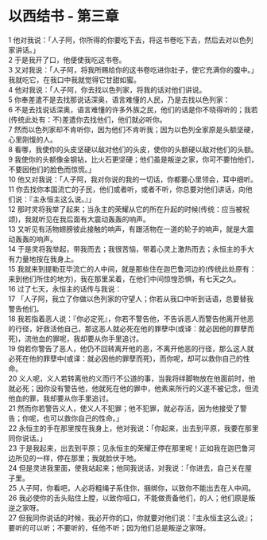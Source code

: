 # 以西结书 - 第三章
  
 1 他对我说：「人子阿，你所得的你要吃下去，将这书卷吃下去，然后去对以色列家讲话。」  
 2 于是我开了口，他便使我吃这书卷。  
 3 又对我说：「人子阿，将我所赐给你的这书卷吃进你肚子，使它充满你的腹中。」我就吃它，在我口中我就觉得它甘甜如蜜。  
 4 他对我说：「人子阿，你去找以色列家，将我的话对他们讲说。  
 5 你奉差遣不是去找那说话深奥，语言难懂的人民，乃是去找以色列家：  
 6 不是去找说话深奥，语言难懂的许多外族之民，他们的话是你不晓得听的；我若(传统此处有：不)差遣你去找他们，他们就必听你。  
 7 然而以色列家却不肯听你，因为他们不肯听我；因为以色列全家原是头额坚硬，心里刚愎的人。  
 8 看哪，我使你的头皮坚硬以敌对他们的头皮，使你的头额硬以敌对他们的头额。  
 9 我使你的头额像金钢钻，比火石更坚硬；他们虽是叛逆之家，你可不要怕他们，不要因他们的脸色而惊慌。」  
 10 他又对我说：「人子阿，我对你说的我的一切话，你都要心里领会，耳中细听。  
 11 你去找你本国流亡的子民，他们或者听，或者不听，你总要对他们讲话，向他们说：『主永恒主这么说。』」  
 12 那时灵将我举了起来；当永主的荣耀从它的所在升起的时候(传统：应当被祝颂)，我就听见在我后面有大震动轰轰的响声。  
 13 又听见有活物翅膀彼此接触的响声，有跟活物在一道的轮子的响声，就是大震动轰轰的响声。  
 14 于是灵将我举起，带我而去；我很苦恼，带着心灵上激热而去；永恒主的手大有力量地按在我身上。  
 15 我就来到提勒亚毕流亡的人中间，就是那些住在迦巴鲁河边的(传统此处原有：来到他们所住的地方)，我在那里呆着，在他们中间惊惶恐惧，有七天之久。  
 16 过了七天，永恒主的话传与我说：  
 17 「人子阿，我立了你做以色列家的守望人；你若从我口中听到话语，总要替我警告他们。  
 18 我若指着恶人说：『你必定死』，你若不警告他，不告诉恶人而警告他离开他恶的行径，好救活他自己，那这恶人就必死在他的罪孽中(或译：就必因他的罪孽而死)，流他血的罪呢，我却要从你手里追讨。  
 19 倘若你警告了恶人，他仍不回转离开他的恶，不离开他恶的行径，那么这人就必死在他的罪孽中(或译：就必因他的罪孽而死)，而你呢，却可以救你自己的性命。  
 20 义人呢，义人若转离他的义而行不公道的事，当我将绊脚物放在他面前时，他就必死；因你没有警告他，他就死在他的罪中，他素来所行的义遂不被记念，但流他血的罪，我却要从你手里追讨。  
 21 然而你若警告义人，使义人不犯罪；他不犯罪，就必存活，因为他接受了警告；你呢，也可以救你自己的性命。」  
 22 永恒主的手在那里按在我身上，他对我说：「你起来，出去到平原，我要在那里同你说话。」  
 23 于是我起来，出去到平原；见永恒主的荣耀正停在那里呢！正如我在迦巴鲁河边所见的一样，停在那里；我就脸伏于地。  
 24 但是灵进我里面，使我站起来；他同我说话，对我说：「你进去，自己关在屋子里。  
 25 人子阿，你看吧，人必将粗绳子系住你，捆绑你，以致你不能出去在人中间。  
 26 我必使你的舌头贴住上膛，以致你哑口，不能做责备他们，的人；他们原是叛逆之家呀。  
 27 但我同你说话的时候，我必开你的口，你就要对他们说：『主永恒主这么说』；要听的可以听；不要听的，任他不听；因为他们总是叛逆之家呀。